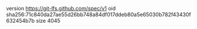 version https://git-lfs.github.com/spec/v1
oid sha256:71c840da27ae55d26bb748a84df017ddeb80a5e65030b782f43430f632454b7b
size 4045
